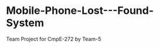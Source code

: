 Mobile-Phone-Lost---Found-System
================================

Team Project for CmpE-272 by Team-5